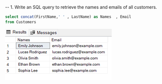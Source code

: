 -- 1. Write an SQL query to retrieve the names and emails of all customers.

```sql
select concat(FirstName,' ' , LastName) as Names  , Email
from Customers
```

![alt text](image-52.png)
